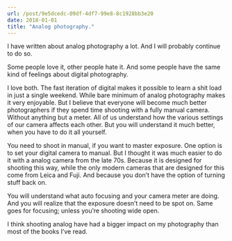 ```yaml
---
url: /post/9e5dcedc-09df-4df7-99e8-8c1928bb3e20
date: 2018-01-01
title: "Analog photography."
---
```


I have written about analog photography a lot. And I will probably continue to do so.



Some people love it, other people hate it. And some people have the same kind of feelings about digital photography.



I love both. The fast iteration of digital makes it possible to learn a shit load in just a single weekend. While bare minimum of analog photography makes it very enjoyable. But I believe that everyone will become much better photographers if they spend time shooting with a fully manual camera. Without anything but a meter. All of us understand how the various settings of our camera affects each other. But you will understand it much better, when you have to do it all yourself.



You need to shoot in manual, if you want to master exposure. One option is to set your digital camera to manual. But I thought it was much easier to do it with a analog camera from the late 70s. Because it is designed for shooting this way, while the only modern cameras that are designed for this come from Leica and Fuji. And because you don&#8217;t have the option of turning stuff back on.



You will understand what auto focusing and your camera meter are doing. And you will realize that the exposure doesn&#8217;t need to be spot on. Same goes for focusing; unless you&#8217;re shooting wide open.



I think shooting analog have had a bigger impact on my photography than most of the books I&#8217;ve read.